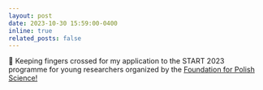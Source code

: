 ```yaml
---
layout: post
date: 2023-10-30 15:59:00-0400
inline: true
related_posts: false
---
```


🤞 Keeping fingers crossed for my application to the START 2023 programme for young researchers organized by the <a href="https://start.fnp.org.pl/en/">Foundation for Polish Science!</a>

